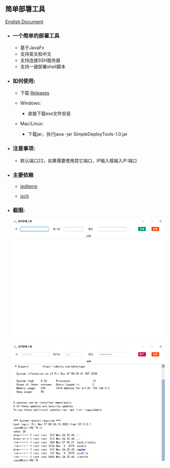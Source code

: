 ## 简单部署工具

[English Document](README.md)

* ### 一个简单的部署工具

   * 基于JavaFx
   * 支持英文和中文
   * 支持连接SSH服务器
   * 支持一键部署shell脚本

* ### 如何使用:

   * 下载 [Releases](https://github.com/min-li/SimpleDeployTools/releases)
    
   * Windows:

     * 直接下载exe文件安装

   * Mac/Linux:

     * 下载jar，执行java -jar SimpleDeployTools-1.0.jar

* ### 注意事项:

   * 默认端口22，如果需要使用其它端口，IP输入框输入IP:端口

* ### 主要依赖

   * [jediterm](https://github.com/JetBrains/jediterm)
    
   * [jsch](http://www.jcraft.com/jsch/)

* ### 截图:

    ![img](resource/main-zh.png)

    ![img](resource/connect-zh.png)
